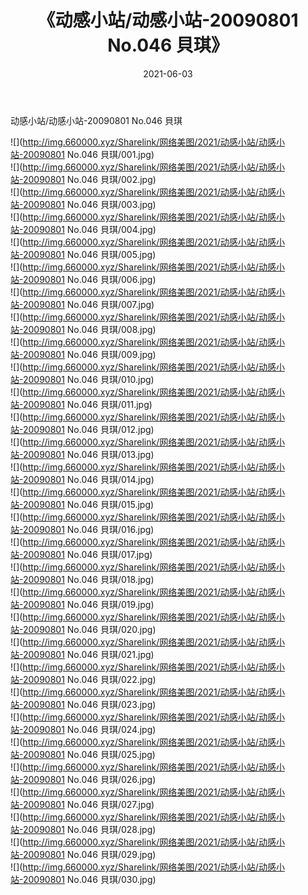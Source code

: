 ﻿---
layout: post
title:  《动感小站/动感小站-20090801 No.046 貝琪》
date:   2021-06-03
img: http://img.660000.xyz/Sharelink/网络美图/2021/动感小站/动感小站-20090801 No.046 貝琪/000.jpg
categories: [美女, 清纯, 唯美]
---

动感小站/动感小站-20090801 No.046 貝琪

 ![](http://img.660000.xyz/Sharelink/网络美图/2021/动感小站/动感小站-20090801 No.046 貝琪/001.jpg) <br>![](http://img.660000.xyz/Sharelink/网络美图/2021/动感小站/动感小站-20090801 No.046 貝琪/002.jpg) <br>![](http://img.660000.xyz/Sharelink/网络美图/2021/动感小站/动感小站-20090801 No.046 貝琪/003.jpg) <br>![](http://img.660000.xyz/Sharelink/网络美图/2021/动感小站/动感小站-20090801 No.046 貝琪/004.jpg) <br>![](http://img.660000.xyz/Sharelink/网络美图/2021/动感小站/动感小站-20090801 No.046 貝琪/005.jpg) <br>![](http://img.660000.xyz/Sharelink/网络美图/2021/动感小站/动感小站-20090801 No.046 貝琪/006.jpg) <br>![](http://img.660000.xyz/Sharelink/网络美图/2021/动感小站/动感小站-20090801 No.046 貝琪/007.jpg) <br>![](http://img.660000.xyz/Sharelink/网络美图/2021/动感小站/动感小站-20090801 No.046 貝琪/008.jpg) <br>![](http://img.660000.xyz/Sharelink/网络美图/2021/动感小站/动感小站-20090801 No.046 貝琪/009.jpg) <br>![](http://img.660000.xyz/Sharelink/网络美图/2021/动感小站/动感小站-20090801 No.046 貝琪/010.jpg) <br>![](http://img.660000.xyz/Sharelink/网络美图/2021/动感小站/动感小站-20090801 No.046 貝琪/011.jpg) <br>![](http://img.660000.xyz/Sharelink/网络美图/2021/动感小站/动感小站-20090801 No.046 貝琪/012.jpg) <br>![](http://img.660000.xyz/Sharelink/网络美图/2021/动感小站/动感小站-20090801 No.046 貝琪/013.jpg) <br>![](http://img.660000.xyz/Sharelink/网络美图/2021/动感小站/动感小站-20090801 No.046 貝琪/014.jpg) <br>![](http://img.660000.xyz/Sharelink/网络美图/2021/动感小站/动感小站-20090801 No.046 貝琪/015.jpg) <br>![](http://img.660000.xyz/Sharelink/网络美图/2021/动感小站/动感小站-20090801 No.046 貝琪/016.jpg) <br>![](http://img.660000.xyz/Sharelink/网络美图/2021/动感小站/动感小站-20090801 No.046 貝琪/017.jpg) <br>![](http://img.660000.xyz/Sharelink/网络美图/2021/动感小站/动感小站-20090801 No.046 貝琪/018.jpg) <br>![](http://img.660000.xyz/Sharelink/网络美图/2021/动感小站/动感小站-20090801 No.046 貝琪/019.jpg) <br>![](http://img.660000.xyz/Sharelink/网络美图/2021/动感小站/动感小站-20090801 No.046 貝琪/020.jpg) <br>![](http://img.660000.xyz/Sharelink/网络美图/2021/动感小站/动感小站-20090801 No.046 貝琪/021.jpg) <br>![](http://img.660000.xyz/Sharelink/网络美图/2021/动感小站/动感小站-20090801 No.046 貝琪/022.jpg) <br>![](http://img.660000.xyz/Sharelink/网络美图/2021/动感小站/动感小站-20090801 No.046 貝琪/023.jpg) <br>![](http://img.660000.xyz/Sharelink/网络美图/2021/动感小站/动感小站-20090801 No.046 貝琪/024.jpg) <br>![](http://img.660000.xyz/Sharelink/网络美图/2021/动感小站/动感小站-20090801 No.046 貝琪/025.jpg) <br>![](http://img.660000.xyz/Sharelink/网络美图/2021/动感小站/动感小站-20090801 No.046 貝琪/026.jpg) <br>![](http://img.660000.xyz/Sharelink/网络美图/2021/动感小站/动感小站-20090801 No.046 貝琪/027.jpg) <br>![](http://img.660000.xyz/Sharelink/网络美图/2021/动感小站/动感小站-20090801 No.046 貝琪/028.jpg) <br>![](http://img.660000.xyz/Sharelink/网络美图/2021/动感小站/动感小站-20090801 No.046 貝琪/029.jpg) <br>![](http://img.660000.xyz/Sharelink/网络美图/2021/动感小站/动感小站-20090801 No.046 貝琪/030.jpg) <br>